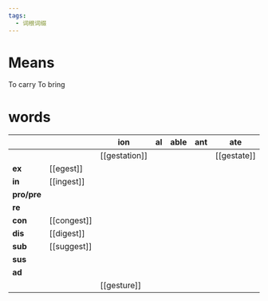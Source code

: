 ```yaml
---
tags:
  - 词根词缀
---
```

# Means
To carry
To bring
# words
|             |             | **ion**       | **al** | **able** | **ant** | **ate**     |
| ----------- | ----------- | ------------- | ------ | -------- | ------- | ----------- |
|             |             | [[gestation]] |        |          |         | [[gestate]] |
| **ex**      | [[egest]]   |               |        |          |         |             |
| **in**      | [[ingest]]  |               |        |          |         |             |
| **pro/pre** |             |               |        |          |         |             |
| **re**      |             |               |        |          |         |             |
| **con**     | [[congest]] |               |        |          |         |             |
| **dis**     | [[digest]]  |               |        |          |         |             |
| **sub**     | [[suggest]] |               |        |          |         |             |
| **sus**     |             |               |        |          |         |             |
| **ad**      |             |               |        |          |         |             |
|             |             | [[gesture]]   |        |          |         |             |
